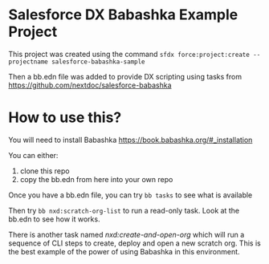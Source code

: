 # Salesforce DX Babashka Example Project

This project was created using the command `sfdx force:project:create --projectname salesforce-babashka-sample`

Then a bb.edn file was added to provide DX scripting using tasks from https://github.com/nextdoc/salesforce-babashka

# How to use this?

You will need to install Babashka https://book.babashka.org/#_installation

You can either:
1. clone this repo
2. copy the bb.edn from here into your own repo 

Once you have a bb.edn file, you can try `bb tasks` to see what is available

Then try `bb nxd:scratch-org-list` to run a read-only task. Look at the bb.edn to see how it works.

There is another task named *nxd:create-and-open-org* which will run a sequence of CLI steps to create, deploy and open a new scratch org.
This is the best example of the power of using Babashka in this environment. 


